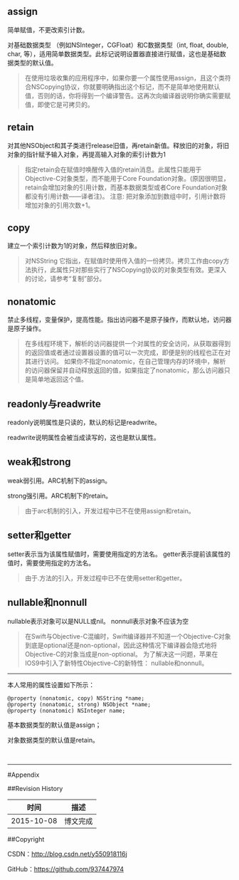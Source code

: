 ## assign 

简单赋值，不更改索引计数。

对基础数据类型 （例如NSInteger，CGFloat）和C数据类型（int, float, double, char, 等），适用简单数据类型。此标记说明设置器直接进行赋值，这也是基础数据类型的默认值。

> 在使用垃圾收集的应用程序中，如果你要一个属性使用assign，且这个类符合NSCopying协议，你就要明确指出这个标记，而不是简单地使用默认值，否则的话，你将得到一个编译警告。这再次向编译器说明你确实需要赋值，即使它是可拷贝的。

## retain

对其他NSObject和其子类进行release旧值，再retain新值。释放旧的对象，将旧对象的指针赋予输入对象，再提高输入对象的索引计数为1

> 指定retain会在赋值时唤醒传入值的retain消息。此属性只能用于Objective-C对象类型，而不能用于Core Foundation对象。(原因很明显，retain会增加对象的引用计数，而基本数据类型或者Core Foundation对象都没有引用计数——译者注)。
> 注意: 把对象添加到数组中时，引用计数将增加对象的引用次数+1。

## copy

建立一个索引计数为1的对象，然后释放旧对象。

> 对NSString 它指出，在赋值时使用传入值的一份拷贝。拷贝工作由copy方法执行，此属性只对那些实行了NSCopying协议的对象类型有效。更深入的讨论，请参考“复制”部分。

## nonatomic 

禁止多线程，变量保护，提高性能。指出访问器不是原子操作，而默认地，访问器是原子操作。

> 在多线程环境下，解析的访问器提供一个对属性的安全访问，从获取器得到的返回值或者通过设置器设置的值可以一次完成，即便是别的线程也正在对其进行访问。
> 如果你不指定nonatomic，在自己管理内存的环境中，解析的访问器保留并自动释放返回的值，如果指定了nonatomic，那么访问器只是简单地返回这个值。

## readonly与readwrite

readonly说明属性是只读的，默认的标记是readwrite。

readwrite说明属性会被当成读写的，这也是默认属性。

## weak和strong

weak弱引用。ARC机制下的assign。

strong强引用。ARC机制下的retain。
 
> 由于arc机制的引入，开发过程中已不在使用assign和retain。

## setter和getter

setter表示当为该属性赋值时，需要使用指定的方法名。
getter表示提前该属性的值时，需要使用指定的方法名。

> 由于.方法的引入，开发过程中已不在使用setter和getter。

## nullable和nonnull

nullable表示对象可以是NULL或nil。
nonnull表示对象不应该为空

> 在Swift与Objective-C混编时，Swift编译器并不知道一个Objective-C对象到底是optional还是non-optional，因此这种情况下编译器会隐式地将Objective-C的对象当成是non-optional。
> 为了解决这一问题，苹果在IOS9中引入了新特性Objective-C的新特性： nullable和nonnull。

----------

本人常用的属性设置如下所示：

``` objc
@property (nonatomic, copy) NSString *name;
@property (nonatomic, strong) NSObject *name;
@property (nonatomic) NSInteger name;
```

基本数据类型的默认值是assign；

对象数据类型的默认值是retain。

&#160;

----------

#Appendix

##Revision History

| 时间 | 描述 |
| ---- | ---- |
| 2015-10-08 | 博文完成 |

##Copyright

CSDN：http://blog.csdn.net/y550918116j

GitHub：https://github.com/937447974